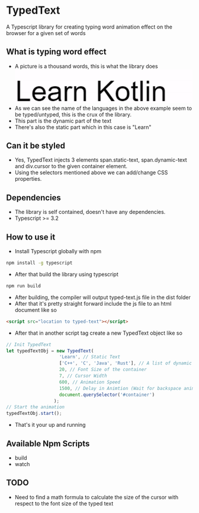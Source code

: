 # TypedText
A Typescript library for creating typing word animation effect on the browser for a given set of words

## What is typing word effect
* A picture is a thousand words, this is what the library does
![TypedText Screenshot](screenshot.gif)
* As we can see the name of the languages in the above example seem to be typed/untyped, this is the crux of the library.
* This part is the dynamic part of the text
* There's also the static part which in this case is "Learn"

## Can it be styled
* Yes, TypedText injects 3 elements span.static-text, span.dynamic-text and div.cursor to the given container element.
* Using the selectors mentioned above we can add/change CSS properties.

## Dependencies
* The library is self contained, doesn't have any dependencies.
* Typescript >= 3.2

## How to use it
* Install Typescript globally with npm
```bash
npm install -g typescript
```
* After that build the library using typescript
```bash
npm run build
```
* After building, the compiler will output typed-text.js file in the dist folder
* After that it's pretty straight forward include the js file to an html document like so
```html
<script src="location to typed-text"></script>
```
* After that in another script tag create a new TypedText object like so
```javascript
// Init TypedText
let typedTextObj = new TypedText(
                    'Learn', // Static Text
                    ['C++', 'C', 'Java', 'Rust'], // A list of dynamic texts
                    20, // Font Size of the container
                    7, // Cursor Width
                    600, // Animation Speed
                    1500, // Delay in Animtion (Wait for backspace animation)
                    document.querySelector('#container')
                  );
// Start the animation
typedTextObj.start();
```
* That's it your up and running

## Available Npm Scripts
* build
* watch

## TODO
* Need to find a math formula to calculate the size of the cursor with respect to the font size of the typed text

